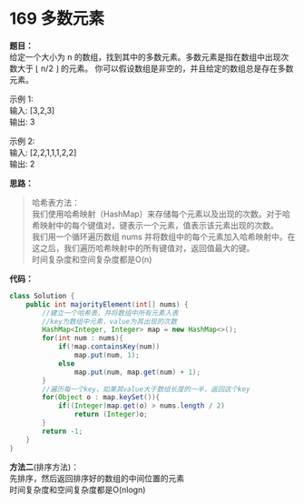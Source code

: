 # 169 多数元素

**题目：**  
给定一个大小为 n 的数组，找到其中的多数元素。多数元素是指在数组中出现次数大于 ⌊ n/2 ⌋ 的元素。
你可以假设数组是非空的，并且给定的数组总是存在多数元素。

示例 1:  
输入: [3,2,3]  
输出: 3  

示例 2:  
输入: [2,2,1,1,1,2,2]  
输出: 2  

 
**思路：**  
>哈希表方法：  
我们使用哈希映射（HashMap）来存储每个元素以及出现的次数。对于哈希映射中的每个键值对，键表示一个元素，值表示该元素出现的次数。  
我们用一个循环遍历数组 nums 并将数组中的每个元素加入哈希映射中。在这之后，我们遍历哈希映射中的所有键值对，返回值最大的键。  
时间复杂度和空间复杂度都是O(n)

**代码：**  
```java
class Solution {
    public int majorityElement(int[] nums) {
        //建立一个哈希表，并将数组中所有元素入表
        //key为数组中元素，value为其出现的次数
        HashMap<Integer, Integer> map = new HashMap<>();
        for(int num : nums){
            if(!map.containsKey(num))
                map.put(num, 1);
            else
                map.put(num, map.get(num) + 1);
        }
        //遍历每一个key，如果其value大于数组长度的一半，返回这个key
        for(Object o : map.keySet()){
            if((Integer)map.get(o) > nums.length / 2)
                return (Integer)o;
        }
        return -1;
    }
}
```

**方法二**(排序方法)：  
先排序，然后返回排序好的数组的中间位置的元素  
时间复杂度和空间复杂度都是O(nlogn)
